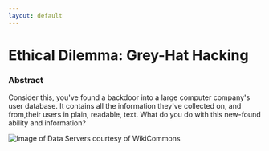 ```yaml
---
layout: default
---
```


# Ethical Dilemma: Grey-Hat Hacking

<div class="jumbotron">
  <div class="container-fluid">
    <h3>Abstract</h3>
    <p class="col-md-8">Consider this, you've found a backdoor into a large computer company's user database. It contains all the information they've collected on, and from,their users in plain, readable, text. What do you do with this new-found ability and information?</p>
    <img src="http://upload.wikimedia.org/wikipedia/commons/5/5d/BalticServers_data_center.jpg" alt="Image of Data Servers courtesy of WikiCommons" class="col-md-4 img-responsive img-rounded"/>
  </div>
</div>

